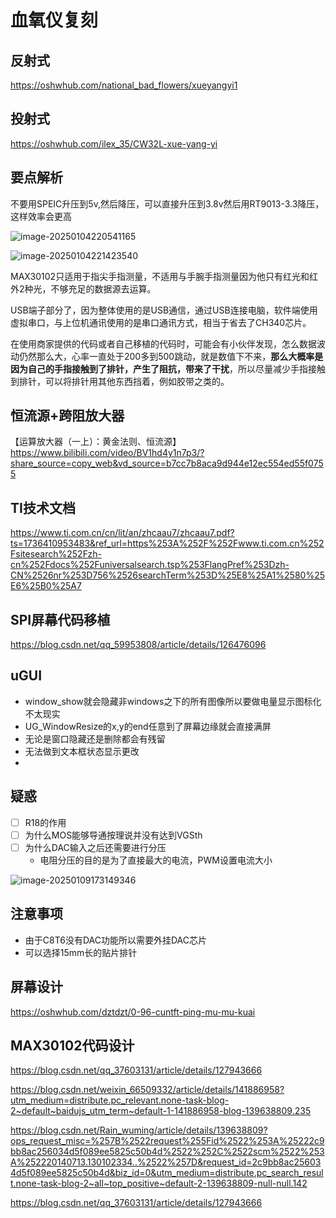# 血氧仪复刻

## 反射式

https://oshwhub.com/national_bad_flowers/xueyangyi1

## 投射式

https://oshwhub.com/ilex_35/CW32L-xue-yang-yi

## 要点解析

不要用SPEIC升压到5v,然后降压，可以直接升压到3.8v然后用RT9013-3.3降压，这样效率会更高

![image-20250104220541165](C:\Users\User\AppData\Roaming\Typora\typora-user-images\image-20250109171438360.png)

![image-20250104221423540](C:\Users\User\AppData\Roaming\Typora\typora-user-images\image-20250104221423540.png)

MAX30102只适用于指尖手指测量，不适用与手腕手指测量因为他只有红光和红外2种光，不够充足的数据源去运算。

USB端子部分了，因为整体使用的是USB通信，通过USB连接电脑，软件端使用虚拟串口，与上位机通讯使用的是串口通讯方式，相当于省去了CH340芯片。

在使用商家提供的代码或者自己移植的代码时，可能会有小伙伴发现，怎么数据波动仍然那么大，心率一直处于200多到500跳动，就是数值下不来，**那么大概率是因为自己的手指接触到了排针，产生了阻抗，带来了干扰**，所以尽量减少手指接触到排针，可以将排针用其他东西挡着，例如胶带之类的。

## 恒流源+跨阻放大器

【运算放大器（一上）：黄金法则、恒流源】 https://www.bilibili.com/video/BV1hd4y1n7p3/?share_source=copy_web&vd_source=b7cc7b8aca9d944e12ec554ed55f0755

## TI技术文档

https://www.ti.com.cn/cn/lit/an/zhcaau7/zhcaau7.pdf?ts=1736410953483&ref_url=https%253A%252F%252Fwww.ti.com.cn%252Fsitesearch%252Fzh-cn%252Fdocs%252Funiversalsearch.tsp%253FlangPref%253Dzh-CN%2526nr%253D756%2526searchTerm%253D%25E8%25A1%2580%25E6%25B0%25A7

## SPI屏幕代码移植

https://blog.csdn.net/qq_59953808/article/details/126476096

## uGUI

- window_show就会隐藏非windows之下的所有图像所以要做电量显示图标化不太现实
- UG_WindowResize的x,y的end任意到了屏幕边缘就会直接满屏
- 无论是窗口隐藏还是删除都会有残留
- 无法做到文本框状态显示更改
- 



## 疑惑

- [ ] R18的作用
- [ ] 为什么MOS能够导通按理说并没有达到VGSth
- [ ] 为什么DAC输入之后还需要进行分压
  + 电阻分压的目的是为了直接最大的电流，PWM设置电流大小

![image-20250109173149346](C:\Users\User\AppData\Roaming\Typora\typora-user-images\image-20250109173149346.png)

## 注意事项

+ 由于C8T6没有DAC功能所以需要外挂DAC芯片
+ 可以选择15mm长的贴片排针

## 屏幕设计

https://oshwhub.com/dztdzt/0-96-cuntft-ping-mu-mu-kuai

## MAX30102代码设计

https://blog.csdn.net/qq_37603131/article/details/127943666

https://blog.csdn.net/weixin_66509332/article/details/141886958?utm_medium=distribute.pc_relevant.none-task-blog-2~default~baidujs_utm_term~default-1-141886958-blog-139638809.235

https://blog.csdn.net/Rain_wuming/article/details/139638809?ops_request_misc=%257B%2522request%255Fid%2522%253A%25222c9bb8ac256034d5f089ee5825c50b4d%2522%252C%2522scm%2522%253A%252220140713.130102334..%2522%257D&request_id=2c9bb8ac256034d5f089ee5825c50b4d&biz_id=0&utm_medium=distribute.pc_search_result.none-task-blog-2~all~top_positive~default-2-139638809-null-null.142

https://blog.csdn.net/qq_37603131/article/details/127943666




